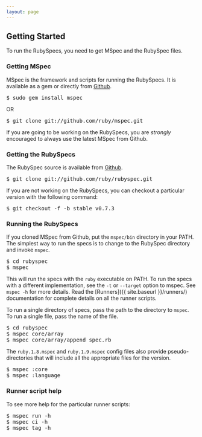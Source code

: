 ```yaml
---
layout: page
---
```


## Getting Started

To run the RubySpecs, you need to get MSpec and the RubySpec files.

### Getting MSpec

MSpec is the framework and scripts for running the RubySpecs. It is available
as a gem or directly from
[Github](http://github.com/ruby/mspec/tree/master).

<pre>
$ sudo gem install mspec
</pre>

OR

<pre>
$ git clone git://github.com/ruby/mspec.git
</pre>

If you are going to be working on the RubySpecs, you are _strongly_ encouraged
to always use the latest MSpec from Github.

### Getting the RubySpecs

The RubySpec source is available from
[Github](http://github.com/ruby/rubyspec/tree/master).

<pre>
$ git clone git://github.com/ruby/rubyspec.git
</pre>

If you are not working on the RubySpecs, you can checkout a particular version
with the following command:

<pre>
$ git checkout -f -b stable v0.7.3
</pre>

### Running the RubySpecs

If you cloned MSpec from Github, put the `mspec/bin` directory in your PATH.
The simplest way to run the specs is to change to the RubySpec directory and
invoke `mspec`.

<pre>
$ cd rubyspec
$ mspec
</pre>

This will run the specs with the `ruby` executable on PATH. To run the specs
with a different implementation, see the `-t` or `--target` option to mspec.
See `mspec -h` for more details. Read the [Runners]({{ site.baseurl }}/runners/) documentation
for complete details on all the runner scripts.

To run a single directory of specs, pass the path to the directory to `mspec`.
To run a single file, pass the name of the file.

<pre>
$ cd rubyspec
$ mspec core/array
$ mspec core/array/append_spec.rb
</pre>

The `ruby.1.8.mspec` and `ruby.1.9.mspec` config files also provide
pseudo-directories that will include all the appropriate files for the
version.

<pre>
$ mspec :core
$ mspec :language
</pre>

### Runner script help

To see more help for the particular runner scripts:

<pre>
$ mspec run -h
$ mspec ci -h
$ mspec tag -h
</pre>
